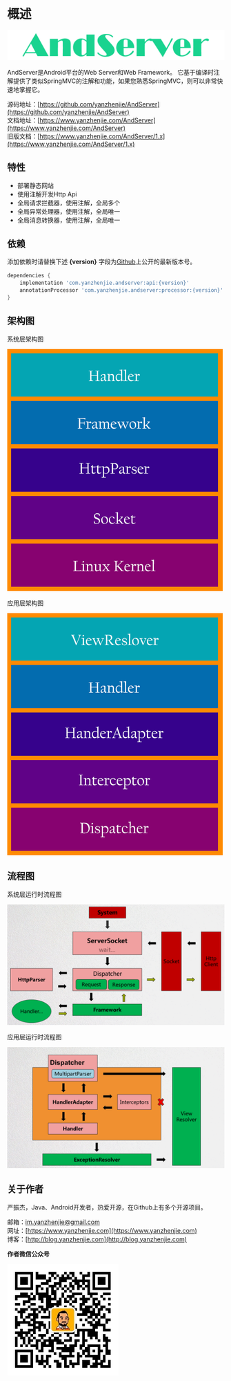 # 概述

![Logo](./images/logo.png)

AndServer是Android平台的Web Server和Web Framework。 它基于编译时注解提供了类似SpringMVC的注解和功能，如果您熟悉SpringMVC，则可以非常快速地掌握它。

源码地址：[https://github.com/yanzhenjie/AndServer](https://github.com/yanzhenjie/AndServer)  
文档地址：[https://www.yanzhenjie.com/AndServer](https://www.yanzhenjie.com/AndServer)  
旧版文档：[https://www.yanzhenjie.com/AndServer/1.x](https://www.yanzhenjie.com/AndServer/1.x)  

## 特性
* 部署静态网站
* 使用注解开发Http Api
* 全局请求拦截器，使用注解，全局多个
* 全局异常处理器，使用注解，全局唯一
* 全局消息转换器，使用注解，全局唯一

## 依赖
添加依赖时请替换下述 **{version}** 字段为[Github](https://github.com/yanzhenjie/AndServer)上公开的最新版本号。
```groovy
dependencies {
    implementation 'com.yanzhenjie.andserver:api:{version}'
    annotationProcessor 'com.yanzhenjie.andserver:processor:{version}'
}
```

## 架构图
系统层架构图  

![系统层架构图](./images/system_structure.png)

应用层架构图  

![应用层架构图](./images/framework_structure.png)

## 流程图
系统层运行时流程图  

![系统层运行时流程图](./images/system_flow_chat.gif)

应用层运行时流程图  

![应用层运行时流程图](./images/framework_flow_chat.gif)

## 关于作者
严振杰，Java、Android开发者，热爱开源，在Github上有多个开源项目。

邮箱：[im.yanzhenjie@gmail.com](mailto:im.yanzhenjie@gmail.com)  
网址：[https://www.yanzhenjie.com](https://www.yanzhenjie.com)  
博客：[http://blog.yanzhenjie.com](http://blog.yanzhenjie.com)  

**作者微信公众号**

![wechat](./images/wechat.jpg)